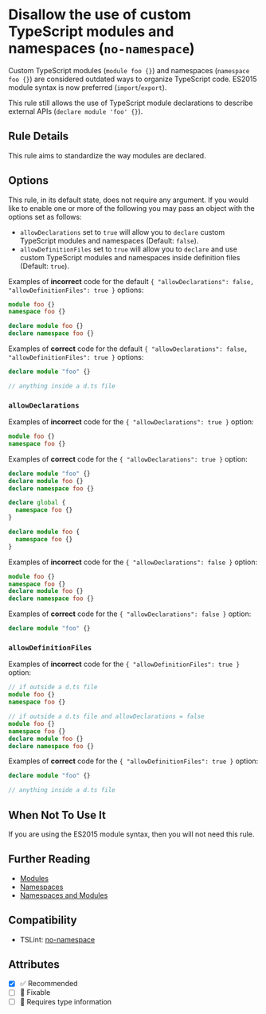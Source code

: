 # Disallow the use of custom TypeScript modules and namespaces (`no-namespace`)

Custom TypeScript modules (`module foo {}`) and namespaces (`namespace foo {}`)
are considered outdated ways to organize TypeScript code. ES2015 module syntax
is now preferred (`import`/`export`).

This rule still allows the use of TypeScript module declarations to describe
external APIs (`declare module 'foo' {}`).

## Rule Details

This rule aims to standardize the way modules are declared.

## Options

This rule, in its default state, does not require any argument. If you would
like to enable one or more of the following you may pass an object with the
options set as follows:

- `allowDeclarations` set to `true` will allow you to `declare` custom
  TypeScript modules and namespaces (Default: `false`).
- `allowDefinitionFiles` set to `true` will allow you to `declare` and use
  custom TypeScript modules and namespaces inside definition files (Default:
  `true`).

Examples of **incorrect** code for the default
`{ "allowDeclarations": false, "allowDefinitionFiles": true }` options:

```ts
module foo {}
namespace foo {}

declare module foo {}
declare namespace foo {}
```

Examples of **correct** code for the default
`{ "allowDeclarations": false, "allowDefinitionFiles": true }` options:

```ts
declare module "foo" {}

// anything inside a d.ts file
```

### `allowDeclarations`

Examples of **incorrect** code for the `{ "allowDeclarations": true }` option:

```ts
module foo {}
namespace foo {}
```

Examples of **correct** code for the `{ "allowDeclarations": true }` option:

```ts
declare module "foo" {}
declare module foo {}
declare namespace foo {}

declare global {
  namespace foo {}
}

declare module foo {
  namespace foo {}
}
```

Examples of **incorrect** code for the `{ "allowDeclarations": false }` option:

```ts
module foo {}
namespace foo {}
declare module foo {}
declare namespace foo {}
```

Examples of **correct** code for the `{ "allowDeclarations": false }` option:

```ts
declare module "foo" {}
```

### `allowDefinitionFiles`

Examples of **incorrect** code for the `{ "allowDefinitionFiles": true }`
option:

```ts
// if outside a d.ts file
module foo {}
namespace foo {}

// if outside a d.ts file and allowDeclarations = false
module foo {}
namespace foo {}
declare module foo {}
declare namespace foo {}
```

Examples of **correct** code for the `{ "allowDefinitionFiles": true }` option:

```ts
declare module "foo" {}

// anything inside a d.ts file
```

## When Not To Use It

If you are using the ES2015 module syntax, then you will not need this rule.

## Further Reading

- [Modules](https://www.typescriptlang.org/docs/handbook/modules.html)
- [Namespaces](https://www.typescriptlang.org/docs/handbook/namespaces.html)
- [Namespaces and Modules](https://www.typescriptlang.org/docs/handbook/namespaces-and-modules.html)

## Compatibility

- TSLint: [no-namespace](https://palantir.github.io/tslint/rules/no-namespace/)

## Attributes

- [x] ✅ Recommended
- [ ] 🔧 Fixable
- [ ] 💭 Requires type information
